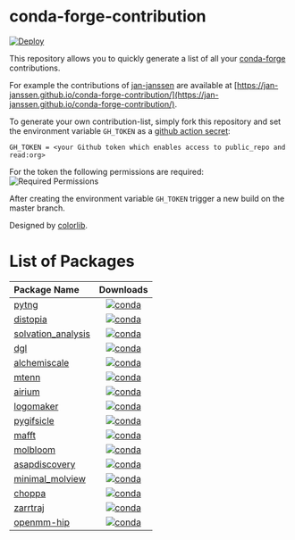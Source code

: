 # conda-forge-contribution
[![Deploy](https://github.com/jan-janssen/conda-forge-contribution/workflows/Deploy/badge.svg)](https://github.com/jan-janssen/conda-forge-contribution/actions)

This repository allows you to quickly generate a list of all your [conda-forge](https://conda-forge.org) contributions.

For example the contributions of [jan-janssen](https://github.com/jan-janssen) are available at [https://jan-janssen.github.io/conda-forge-contribution/](https://jan-janssen.github.io/conda-forge-contribution/).

To generate your own contribution-list, simply fork this repository and set the environment variable `GH_TOKEN` as a [github action secret](https://docs.github.com/en/actions/reference/encrypted-secrets#creating-encrypted-secrets-for-a-repository):

```
GH_TOKEN = <your Github token which enables access to public_repo and read:org>
```

For the token the following permissions are required:
![Required Permissions](permissions.png)

After creating the environment variable `GH_TOKEN` trigger a new build on the master branch. 

Designed by [colorlib](https://colorlib.com/wp/template/responsive-table-v2/).
# List of Packages 

| Package Name | Downloads |
|:-------------|:---------:|
| [pytng](https://anaconda.org/conda-forge/pytng) | [![conda](https://anaconda.org/conda-forge/pytng/badges/downloads.svg)](https://anaconda.org/conda-forge/pytng) |
| [distopia](https://anaconda.org/conda-forge/distopia) | [![conda](https://anaconda.org/conda-forge/distopia/badges/downloads.svg)](https://anaconda.org/conda-forge/distopia) |
| [solvation_analysis](https://anaconda.org/conda-forge/solvation_analysis) | [![conda](https://anaconda.org/conda-forge/solvation_analysis/badges/downloads.svg)](https://anaconda.org/conda-forge/solvation_analysis) |
| [dgl](https://anaconda.org/conda-forge/dgl) | [![conda](https://anaconda.org/conda-forge/dgl/badges/downloads.svg)](https://anaconda.org/conda-forge/dgl) |
| [alchemiscale](https://anaconda.org/conda-forge/alchemiscale) | [![conda](https://anaconda.org/conda-forge/alchemiscale/badges/downloads.svg)](https://anaconda.org/conda-forge/alchemiscale) |
| [mtenn](https://anaconda.org/conda-forge/mtenn) | [![conda](https://anaconda.org/conda-forge/mtenn/badges/downloads.svg)](https://anaconda.org/conda-forge/mtenn) |
| [airium](https://anaconda.org/conda-forge/airium) | [![conda](https://anaconda.org/conda-forge/airium/badges/downloads.svg)](https://anaconda.org/conda-forge/airium) |
| [logomaker](https://anaconda.org/conda-forge/logomaker) | [![conda](https://anaconda.org/conda-forge/logomaker/badges/downloads.svg)](https://anaconda.org/conda-forge/logomaker) |
| [pygifsicle](https://anaconda.org/conda-forge/pygifsicle) | [![conda](https://anaconda.org/conda-forge/pygifsicle/badges/downloads.svg)](https://anaconda.org/conda-forge/pygifsicle) |
| [mafft](https://anaconda.org/conda-forge/mafft) | [![conda](https://anaconda.org/conda-forge/mafft/badges/downloads.svg)](https://anaconda.org/conda-forge/mafft) |
| [molbloom](https://anaconda.org/conda-forge/molbloom) | [![conda](https://anaconda.org/conda-forge/molbloom/badges/downloads.svg)](https://anaconda.org/conda-forge/molbloom) |
| [asapdiscovery](https://anaconda.org/conda-forge/asapdiscovery) | [![conda](https://anaconda.org/conda-forge/asapdiscovery/badges/downloads.svg)](https://anaconda.org/conda-forge/asapdiscovery) |
| [minimal_molview](https://anaconda.org/conda-forge/minimal_molview) | [![conda](https://anaconda.org/conda-forge/minimal_molview/badges/downloads.svg)](https://anaconda.org/conda-forge/minimal_molview) |
| [choppa](https://anaconda.org/conda-forge/choppa) | [![conda](https://anaconda.org/conda-forge/choppa/badges/downloads.svg)](https://anaconda.org/conda-forge/choppa) |
| [zarrtraj](https://anaconda.org/conda-forge/zarrtraj) | [![conda](https://anaconda.org/conda-forge/zarrtraj/badges/downloads.svg)](https://anaconda.org/conda-forge/zarrtraj) |
| [openmm-hip](https://anaconda.org/conda-forge/openmm-hip) | [![conda](https://anaconda.org/conda-forge/openmm-hip/badges/downloads.svg)](https://anaconda.org/conda-forge/openmm-hip) |

